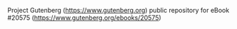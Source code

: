 Project Gutenberg (https://www.gutenberg.org) public repository for eBook #20575 (https://www.gutenberg.org/ebooks/20575)
